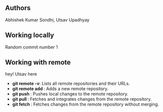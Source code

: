 ## Authors 
Abhishek Kumar Sondhi, Utsav Upadhyay 

## Working locally
Random commit number 1 

## Working with remote
hey! Utsav here
- **git remote -v**: Lists all remote repositories and their URLs. 
- **git remote add <name> <url>**: Adds a new remote repository. 
- **git push <remote> <branch>**: Pushes local changes to the remote repository.
- **git pull <remote> <branch>**: Fetches and integrates changes from the remote repository.
- **git fetch <remote>**: Fetches changes from the remote repository without merging. 
